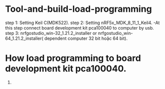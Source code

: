 # Tool-and-build-load-programming
step 1: Setting Keil C(MDK522).
step 2: Setting nRF5x_MDK_8_11_1_Keil4.
	   -At this step connect board development kit pca100040 to computer by usb.
step 3: nrfgostudio_win-32_1.21.2_installer or nrfgostudio_win-64_1.21.2_installer( dependent computer  32 bit hoặc 64 bit).
# How load programming to board development kit pca100040.
1. 

